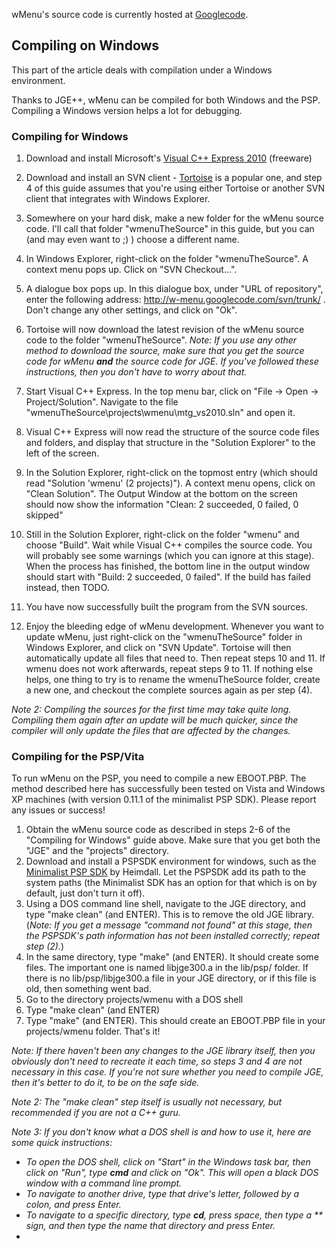 wMenu's source code is currently hosted at [Googlecode](http://code.google.com/p/w-menu/source/list).

## Compiling on Windows ##

This part of the article deals with compilation under a Windows environment.

Thanks to JGE++, wMenu can be compiled for both Windows and the PSP. Compiling a Windows version helps a lot for debugging.

### Compiling for Windows ###

  1. Download and install Microsoft's [Visual C++ Express 2010](http://www.microsoft.com/express/Downloads/) (freeware)
  1. Download and install an SVN client - [Tortoise](http://tortoisesvn.tigris.org) is a popular one, and step 4 of this guide assumes that you're using either Tortoise or another SVN client that integrates with Windows Explorer.
  1. Somewhere on your hard disk, make a new folder for the wMenu source code. I'll call that folder "wmenuTheSource" in this guide, but you can (and may even want to ;) ) choose a different name.
  1. In Windows Explorer, right-click on the folder "wmenuTheSource". A context menu pops up. Click on "SVN Checkout...".
  1. A dialogue box pops up. In this dialogue box, under "URL of repository", enter the following address: http://w-menu.googlecode.com/svn/trunk/ . Don't change any other settings, and click on "Ok".
  1. Tortoise will now download the latest revision of the wMenu source code to the folder "wmenuTheSource". _Note: If you use any other method to download the source, make sure that you get the source code for wMenu **and** the source code for JGE. If you've followed these instructions, then you don't have to worry about that._
  1. Start Visual C++ Express. In the top menu bar, click on "File -> Open -> Project/Solution". Navigate to the file "wmenuTheSource\projects\wmenu\mtg\_vs2010.sln" and open it.
  1. Visual C++ Express will now read the structure of the source code files and folders, and display that structure in the "Solution Explorer" to the left of the screen.
  1. In the Solution Explorer, right-click on the topmost entry (which should read "Solution 'wmenu' (2 projects)"). A context menu opens, click on "Clean Solution". The Output Window at the bottom on the screen should now show the information "Clean: 2 succeeded, 0 failed, 0 skipped"
  1. Still in the Solution Explorer, right-click on the folder "wmenu" and choose "Build". Wait while Visual C++ compiles the source code. You will probably see some warnings (which you can ignore at this stage). When the process has finished, the bottom line in the output window should start with "Build: 2 succeeded, 0 failed". If the build has failed instead, then TODO.
  1. You have now successfully built the program from the SVN sources.

  1. Enjoy the bleeding edge of wMenu development. Whenever you want to update wMenu, just right-click on the "wmenuTheSource" folder in Windows Explorer, and click on "SVN Update". Tortoise will then automatically update all files that need to. Then repeat steps 10 and 11. If wmenu does not work afterwards, repeat steps 9 to 11. If nothing else helps, one thing to try is to rename the wmenuTheSource folder, create a new one, and checkout the complete sources again as per step (4).

_Note 2: Compiling the sources for the first time may take quite long. Compiling them again after an update will be much quicker, since the compiler will only update the files that are affected by the changes._

### Compiling for the PSP/Vita ###

To run wMenu on the PSP, you need to compile a new EBOOT.PBP. The method described here has successfully been tested on Vista and Windows XP machines (with version 0.11.1 of the minimalist PSP SDK). Please report any issues or success!

  1. Obtain the wMenu source  code as described in steps 2-6 of the "Compiling for Windows" guide above. Make sure that you get both the "JGE" and the "projects" directory.
  1. Download and install a PSPSDK environment for windows, such as the [Minimalist PSP SDK](http://sourceforge.net/project/showfiles.php?group_id=223830) by Heimdall. Let the PSPSDK add its path to the system paths (the Minimalist SDK has an option for that which is on by default, just don't turn it off).
  1. Using a DOS command line shell, navigate to the JGE directory, and type "make clean" (and ENTER). This is to remove the old JGE library. (_Note: If you get a message "command not found" at this stage, then the PSPSDK's path information has not been installed correctly; repeat step (2)._)
  1. In the same directory, type "make" (and ENTER). It should create some files. The important one is named libjge300.a in the lib/psp/ folder. If there is no lib/psp/libjge300.a file in your JGE directory, or if this file is old, then something went bad.
  1. Go to the directory projects/wmenu with a DOS shell
  1. Type "make clean" (and ENTER)
  1. Type "make" (and ENTER). This should create an EBOOT.PBP file in your projects/wmenu folder. That's it!

_Note: If there haven't been any changes to the JGE library itself, then you obviously don't need to recreate it each time, so steps 3 and 4 are not necessary in this case. If you're not sure whether you need to compile JGE, then it's better to do it, to be on the safe side._

_Note 2: The "make clean" step itself is usually not necessary, but recommended if you are not a C++ guru._

_Note 3: If you don't know what a DOS shell is and how to use it, here are some quick instructions:_
  * _To open the DOS shell, click on "Start" in the Windows task bar, then click on "Run", type **cmd** and click on "Ok". This will open a black DOS window with a command line prompt._
  * _To navigate to another drive, type that drive's letter, followed by a colon, and press Enter._
  * _To navigate to a specific directory, type **cd**, press space, then type a **\** sign, and then type the name that directory and press Enter._
  * 